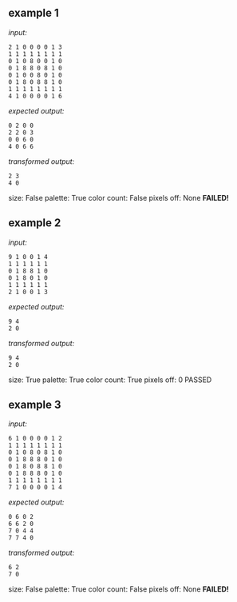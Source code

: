 
## example 1
*input:*
```
2 1 0 0 0 0 1 3
1 1 1 1 1 1 1 1
0 1 0 8 0 0 1 0
0 1 8 8 0 8 1 0
0 1 0 0 8 0 1 0
0 1 8 0 8 8 1 0
1 1 1 1 1 1 1 1
4 1 0 0 0 0 1 6
```
*expected output:*
```
0 2 0 0
2 2 0 3
0 0 6 0
4 0 6 6
```
*transformed output:*
```
2 3
4 0
```
size: False
palette: True
color count: False
pixels off: None
**FAILED!**

## example 2
*input:*
```
9 1 0 0 1 4
1 1 1 1 1 1
0 1 8 8 1 0
0 1 8 0 1 0
1 1 1 1 1 1
2 1 0 0 1 3
```
*expected output:*
```
9 4
2 0
```
*transformed output:*
```
9 4
2 0
```
size: True
palette: True
color count: True
pixels off: 0
PASSED

## example 3
*input:*
```
6 1 0 0 0 0 1 2
1 1 1 1 1 1 1 1
0 1 0 8 0 8 1 0
0 1 8 8 8 0 1 0
0 1 8 0 8 8 1 0
0 1 8 8 8 0 1 0
1 1 1 1 1 1 1 1
7 1 0 0 0 0 1 4
```
*expected output:*
```
0 6 0 2
6 6 2 0
7 0 4 4
7 7 4 0
```
*transformed output:*
```
6 2
7 0
```
size: False
palette: True
color count: False
pixels off: None
**FAILED!**
